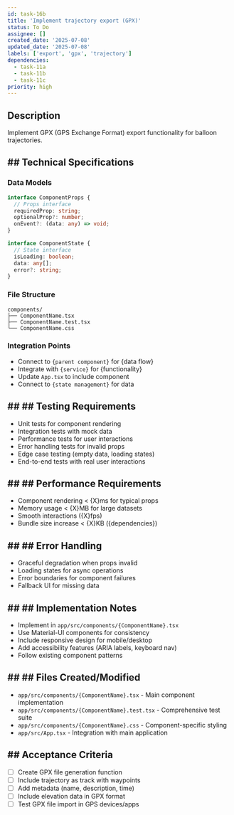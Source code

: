```yaml
---
id: task-16b
title: 'Implement trajectory export (GPX)'
status: To Do
assignee: []
created_date: '2025-07-08'
updated_date: '2025-07-08'
labels: ['export', 'gpx', 'trajectory']
dependencies:
  - task-11a
  - task-11b
  - task-11c
priority: high
---
```


## Description

Implement GPX (GPS Exchange Format) export functionality for balloon trajectories.

## ## Technical Specifications

### Data Models
```typescript
interface ComponentProps {
  // Props interface
  requiredProp: string;
  optionalProp?: number;
  onEvent?: (data: any) => void;
}

interface ComponentState {
  // State interface
  isLoading: boolean;
  data: any[];
  error?: string;
}
```

### File Structure
```
components/
├── ComponentName.tsx
├── ComponentName.test.tsx
└── ComponentName.css
```

### Integration Points
- Connect to `{parent component}` for {data flow}
- Integrate with `{service}` for {functionality}
- Update `App.tsx` to include component
- Connect to `{state management}` for data

## ## ## Testing Requirements
- Unit tests for component rendering
- Integration tests with mock data
- Performance tests for user interactions
- Error handling tests for invalid props
- Edge case testing (empty data, loading states)
- End-to-end tests with real user interactions

## ## ## Performance Requirements
- Component rendering < {X}ms for typical props
- Memory usage < {X}MB for large datasets
- Smooth interactions ({X}fps)
- Bundle size increase < {X}KB ({dependencies})

## ## ## Error Handling
- Graceful degradation when props invalid
- Loading states for async operations
- Error boundaries for component failures
- Fallback UI for missing data

## ## ## Implementation Notes
- Implement in `app/src/components/{ComponentName}.tsx`
- Use Material-UI components for consistency
- Include responsive design for mobile/desktop
- Add accessibility features (ARIA labels, keyboard nav)
- Follow existing component patterns

## ## ## Files Created/Modified
- `app/src/components/{ComponentName}.tsx` - Main component implementation
- `app/src/components/{ComponentName}.test.tsx` - Comprehensive test suite
- `app/src/components/{ComponentName}.css` - Component-specific styling
- `app/src/App.tsx` - Integration with main application

## ## Acceptance Criteria
- [ ] Create GPX file generation function
- [ ] Include trajectory as track with waypoints
- [ ] Add metadata (name, description, time)
- [ ] Include elevation data in GPX format
- [ ] Test GPX file import in GPS devices/apps 